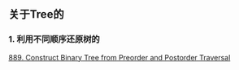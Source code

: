 ## 关于Tree的
### 1. 利用不同顺序还原树的
[889. Construct Binary Tree from Preorder and Postorder Traversal](https://leetcode.com/problems/construct-binary-tree-from-preorder-and-postorder-traversal/description/)
